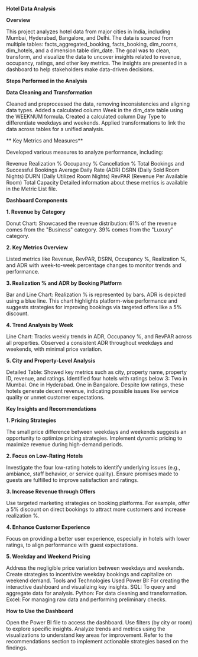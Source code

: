 **Hotel Data Analysis**

**Overview**

This project analyzes hotel data from major cities in India, including Mumbai, Hyderabad, Bangalore, and Delhi. The data is sourced from multiple tables: facts_aggregated_booking, facts_booking, dim_rooms, dim_hotels, and a dimension table dim_date. The goal was to clean, transform, and visualize the data to uncover insights related to revenue, occupancy, ratings, and other key metrics. The insights are presented in a dashboard to help stakeholders make data-driven decisions.

**Steps Performed in the Analysis**

**Data Cleaning and Transformation**

Cleaned and preprocessed the data, removing inconsistencies and aligning data types.
Added a calculated column Week in the dim_date table using the WEEKNUM formula.
Created a calculated column Day Type to differentiate weekdays and weekends.
Applied transformations to link the data across tables for a unified analysis.

** Key Metrics and Measures**

Developed various measures to analyze performance, including:

Revenue
Realization %
Occupancy %
Cancellation %
Total Bookings and Successful Bookings
Average Daily Rate (ADR)
DSRN (Daily Sold Room Nights)
DURN (Daily Utilized Room Nights)
RevPAR (Revenue Per Available Room)
Total Capacity
Detailed information about these metrics is available in the Metric List file.

**Dashboard Components**

**1. Revenue by Category**

Donut Chart: Showcased the revenue distribution:
61% of the revenue comes from the "Business" category.
39% comes from the "Luxury" category.

**2. Key Metrics Overview**

Listed metrics like Revenue, RevPAR, DSRN, Occupancy %, Realization %, and ADR with week-to-week percentage changes to monitor trends and performance.

**3. Realization % and ADR by Booking Platform**

Bar and Line Chart:
Realization % is represented by bars.
ADR is depicted using a blue line.
This chart highlights platform-wise performance and suggests strategies for improving bookings via targeted offers like a 5% discount.

**4. Trend Analysis by Week**

Line Chart: Tracks weekly trends in ADR, Occupancy %, and RevPAR across all properties.
Observed a consistent ADR throughout weekdays and weekends, with minimal price variation.

**5. City and Property-Level Analysis**

Detailed Table: Showed key metrics such as city, property name, property ID, revenue, and ratings.
Identified four hotels with ratings below 3:
Two in Mumbai.
One in Hyderabad.
One in Bangalore.
Despite low ratings, these hotels generate decent revenue, indicating possible issues like service quality or unmet customer expectations.

**Key Insights and Recommendations**

**1. Pricing Strategies**

The small price difference between weekdays and weekends suggests an opportunity to optimize pricing strategies. Implement dynamic pricing to maximize revenue during high-demand periods.

**2. Focus on Low-Rating Hotels**

Investigate the four low-rating hotels to identify underlying issues (e.g., ambiance, staff behavior, or service quality).
Ensure promises made to guests are fulfilled to improve satisfaction and ratings.

**3. Increase Revenue through Offers**

Use targeted marketing strategies on booking platforms. For example, offer a 5% discount on direct bookings to attract more customers and increase realization %.

**4. Enhance Customer Experience**

Focus on providing a better user experience, especially in hotels with lower ratings, to align performance with guest expectations.

**5. Weekday and Weekend Pricing**

Address the negligible price variation between weekdays and weekends. Create strategies to incentivize weekday bookings and capitalize on weekend demand.
Tools and Technologies Used
Power BI: For creating the interactive dashboard and visualizing key insights.
SQL: To query and aggregate data for analysis.
Python: For data cleaning and transformation.
Excel: For managing raw data and performing preliminary checks.

**How to Use the Dashboard**

Open the Power BI file to access the dashboard.
Use filters (by city or room) to explore specific insights.
Analyze trends and metrics using the visualizations to understand key areas for improvement.
Refer to the recommendations section to implement actionable strategies based on the findings.
